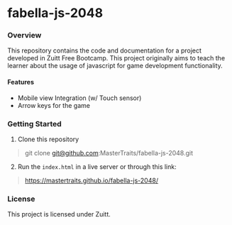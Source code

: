 # fabella-js-2048
### Overview
This repository contains the code and documentation for a project developed in Zuitt Free Bootcamp. This project originally aims to teach the learner about the usage of javascript for game development functionality. 

#### Features
- Mobile view Integration (w/ Touch sensor)
- Arrow keys for the game

### Getting Started
1. Clone this repository
> git clone git@github.com:MasterTraits/fabella-js-2048.git
2. Run the `index.html` in a live server or through this link:
> https://mastertraits.github.io/fabella-js-2048/

### License
This project is licensed under Zuitt.
